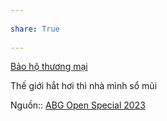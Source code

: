 ---  
share: True  
---  
[Bảo hộ thương mại](./B%E1%BA%A3o%20h%E1%BB%99%20th%C6%B0%C6%A1ng%20m%E1%BA%A1i.md)  
Thế giới hắt hơi thì nhà mình sổ mũi  
  
Nguồn:: [ABG Open Special 2023](../%CE%9E%20Ngu%E1%BB%93n/ABG%20Open%20Special%202023.md)  
